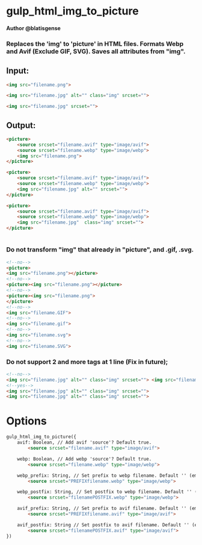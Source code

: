 # gulp_html_img_to_picture
#### Author @blatisgense
### Replaces the 'img' to 'picture' in HTML files. Formats Webp and Avif (Exclude GIF, SVG). Saves all attributes from "img".
## Input:
```html
<img src="filename.png">

<img src="filename.jpg" alt="" class="img" srcset="">

<img src="filename.jpg" srcset="">
```
## Output:
```html
<picture>
    <source srcset="filename.avif" type="image/avif">
    <source srcset="filename.webp" type="image/webp">
    <img src="filename.png">
</picture>

<picture>
    <source srcset="filename.avif" type="image/avif">
    <source srcset="filename.webp" type="image/webp">
    <img src="filename.jpg" alt="" srcset="">
</picture>

<picture>
    <source srcset="filename.avif" type="image/avif">
    <source srcset="filename.webp" type="image/webp">
    <img src="filename.jpg"  class="img" srcset="">
</picture>
```
#
###
### Do not transform "img" that already in "picture", and .gif, .svg.
```html
<!--no-->
<picture>
<img src="filename.png"></picture>
<!--no-->
<picture><img src="filename.png"></picture>
<!--no-->
<picture><img src="filename.png">
</picture>
<!--no-->
<img src="filename.GIF">
<!--no-->
<img src="filename.gif">
<!--no-->
<img src="filename.svg">
<!--no-->
<img src="filename.SVG">
```
### Do not support 2 and more tags at 1 line (Fix in future);
```html
<!--no-->
<img src="filename.jpg" alt="" class="img" srcset=""> <img src="filename.jpg" alt="" class="img" srcset="">
<!--yes-->
<img src="filename.jpg" alt="" class="img" srcset=""> 
<img src="filename.jpg" alt="" class="img" srcset="">
```
##
# Options
```html
gulp_html_img_to_picture({
    avif: Boolean, // Add avif 'source'? Default true.
        <source srcset="filename.avif" type="image/avif">

    webp: Boolean, // Add webp 'source'? Default true.
        <source srcset="filename.webp" type="image/webp">

    webp_prefix: String, // Set prefix to webp filename. Default '' (empty).
        <source srcset="PREFIXfilename.webp" type="image/webp">

    webp_postfix: String, // Set postfix to webp filename. Default '' (empty).
        <source srcset="filenamePOSTFIX.webp" type="image/webp">

    avif_prefix: String, // Set prefix to avif filename. Default '' (empty).
        <source srcset="PREFIXfilename.avif" type="image/avif">

    avif_postfix: String // Set postfix to avif filename. Default '' (empty).
        <source srcset="filenamePOSTFIX.avif" type="image/avif">
})
```


